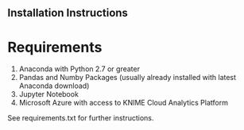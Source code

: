 ## Installation Instructions

# Requirements

1. Anaconda with Python 2.7 or greater
2. Pandas and Numby Packages (usually already installed with latest Anaconda download)
3. Jupyter Notebook
4. Microsoft Azure with access to KNIME Cloud Analytics Platform

See requirements.txt for further instructions. 
